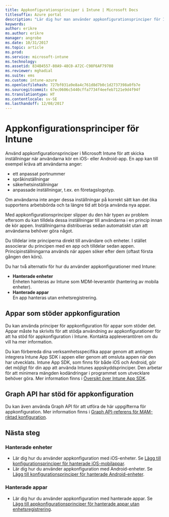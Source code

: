 ```yaml
---
title: Appkonfigurationsprinciper i Intune | Microsoft Docs
titlesuffix: Azure portal
description: "Lär dig hur man använder appkonfigurationsprinciper för Intune."
keywords: 
author: erikre
ms.author: erikre
manager: angrobe
ms.date: 10/31/2017
ms.topic: article
ms.prod: 
ms.service: microsoft-intune
ms.technology: 
ms.assetid: 834B4557-80A9-48C0-A72C-C98F6AF79708
ms.reviewer: mghadial
ms.suite: ems
ms.custom: intune-azure
ms.openlocfilehash: 727bf031a9e8a4c761d8d7b0c1d2737398a0fb7e
ms.sourcegitcommit: 67ec0606c5440cffa7734f4eefeb7121e9d4f94f
ms.translationtype: HT
ms.contentlocale: sv-SE
ms.lasthandoff: 12/08/2017
---
```

# <a name="app-configuration-policies-for-intune"></a>Appkonfigurationsprinciper för Intune

Använd appkonfigurationsprinciper i Microsoft Intune för att skicka inställningar när användarna kör en iOS- eller Android-app. En app kan till exempel kräva att användarna anger:

- ett anpassat portnummer
- språkinställningar
- säkerhetsinställningar
- anpassade inställningar, t.ex. en företagslogotyp.

Om användarna inte anger dessa inställningar på korrekt sätt kan det öka supportens arbetsbörda och ta längre tid att börja använda nya appar.

Med appkonfigurationsprinciper slipper du den här typen av problem eftersom du kan tilldela dessa inställningar till användarna i en princip innan de kör appen. Inställningarna distribueras sedan automatiskt utan att användarna behöver göra något.

Du tilldelar inte principerna direkt till användare och enheter. I stället associerar du principen med en app och tilldelar sedan appen. Principinställningarna används när appen söker efter dem (oftast första gången den körs).

Du har två alternativ för hur du använder appkonfigurationer med Intune:
 - **Hanterade enheter**  
   Enheten hanteras av Intune som MDM-leverantör (hantering av mobila enheter).
 - **Hanterade appar**  
   En app hanteras utan enhetsregistrering.

## <a name="apps-that-support-app-configuration"></a>Appar som stöder appkonfiguration

Du kan använda principer för appkonfiguration för appar som stöder det. Appar måste ha skrivits för att stödja användning av appkonfigurationer för att ha stöd för appkonfiguration i Intune. Kontakta appleverantören om du vill ha mer information.

Du kan förbereda dina verksamhetsspecifika appar genom att antingen integrera Intune App SDK i appen eller genom att omsluta appen när den har utvecklats. Intune App SDK, som finns för både iOS och Android, gör det möjligt för din app att använda Intunes appskyddsprinciper. Den arbetar för att minimera mängden kodändringar i programmet som utvecklare behöver göra. Mer information finns i [Översikt över Intune App SDK](app-sdk.md).

## <a name="graph-api-support-for-app-configuration"></a>Graph API har stöd för appkonfiguration

Du kan även använda Graph API för att utföra de här uppgifterna för appkonfiguration. Mer information finns i [Graph API-referens för MAM-riktad konfiguration](https://graph.microsoft.io/docs/api-reference/beta/api/intune_mam_targetedmanagedappconfiguration_create).

## <a name="next-steps"></a>Nästa steg

### <a name="managed-devices"></a>Hanterade enheter

 - Lär dig hur du använder appkonfiguration med iOS-enheter.  Se [Lägg till konfigurationsprinciper för hanterade iOS-mobilappar](app-configuration-policies-use-ios.md).
 - Lär dig hur du använder appkonfiguration med Android-enheter.  Se [Lägg till konfigurationsprinciper för hanterade Android-enheter](app-configuration-policies-use-android.md).

### <a name="managed-apps"></a>Hanterade appar

 - Lär dig hur du använder appkonfiguration med hanterade appar. Se [Lägg till appkonfigurationsprinciper för hanterade appar utan enhetsregistrering](app-configuration-policies-managed-app.md).